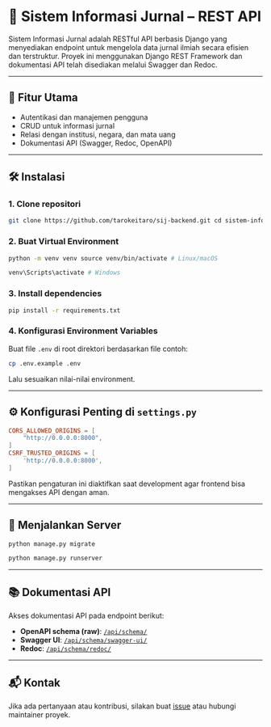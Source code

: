 # 📰 Sistem Informasi Jurnal – REST API
Sistem Informasi Jurnal adalah RESTful API berbasis Django yang menyediakan endpoint untuk mengelola data jurnal ilmiah secara efisien dan terstruktur. Proyek ini menggunakan Django REST Framework dan dokumentasi API telah disediakan melalui Swagger dan Redoc.

---

## 🚀 Fitur Utama
- Autentikasi dan manajemen pengguna
- CRUD untuk informasi jurnal
- Relasi dengan institusi, negara, dan mata uang
- Dokumentasi API (Swagger, Redoc, OpenAPI)

---

## 🛠️ Instalasi
### 1. Clone repositori
```bash
git clone https://github.com/tarokeitaro/sij-backend.git cd sistem-informasi-jurnal
```

### 2. Buat Virtual Environment
```bash
python -m venv venv source venv/bin/activate # Linux/macOS 
```
```bash
venv\Scripts\activate # Windows
```
### 3. Install dependencies
```bash
pip install -r requirements.txt
```

### 4. Konfigurasi Environment Variables
Buat file `.env` di root direktori berdasarkan file contoh:
```bash
cp .env.example .env
```
Lalu sesuaikan nilai-nilai environment.

---

## ⚙️ Konfigurasi Penting di `settings.py`
```conf
CORS_ALLOWED_ORIGINS = [
    "http://0.0.0.0:8000",
] 
CSRF_TRUSTED_ORIGINS = [
    'http://0.0.0.0:8000',
]
```
Pastikan pengaturan ini diaktifkan saat development agar frontend bisa mengakses API dengan aman.

---

## 🧪 Menjalankan Server
```bash
python manage.py migrate
```
```bash
python manage.py runserver
```

---

## 📚 Dokumentasi API
Akses dokumentasi API pada endpoint berikut:

- **OpenAPI schema (raw)**: [`/api/schema/`](http://localhost:8000/api/schema/)
- **Swagger UI**: [`/api/schema/swagger-ui/`](http://localhost:8000/api/schema/swagger-ui/)
- **Redoc**: [`/api/schema/redoc/`](http://localhost:8000/api/schema/redoc/)

---

## 📬 Kontak
Jika ada pertanyaan atau kontribusi, silakan buat [issue](https://github.com/tarokeitaro/sij-backend/issues) atau hubungi maintainer proyek.